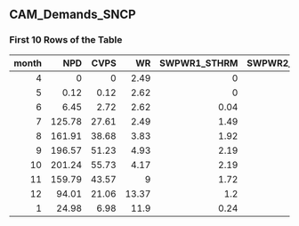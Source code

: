 ## CAM_Demands_SNCP
### First 10 Rows of the Table
|   month |    NPD |   CVPS |    WR |   SWPWR1_STHRM |   SWPWR2_STHRM |     RF |
|--------:|-------:|-------:|------:|---------------:|---------------:|-------:|
|       4 |   0    |   0    |  2.49 |           0    |           0    |   0    |
|       5 |   0.12 |   0.12 |  2.62 |           0    |           0    |   0.26 |
|       6 |   6.45 |   2.72 |  2.62 |           0.04 |           0.17 |   5.78 |
|       7 | 125.78 |  27.61 |  2.49 |           1.49 |           6.24 | 129.48 |
|       8 | 161.91 |  38.68 |  3.83 |           1.92 |           8.05 | 166.08 |
|       9 | 196.57 |  51.23 |  4.93 |           2.19 |           9.16 | 197.86 |
|      10 | 201.24 |  55.73 |  4.17 |           2.19 |           9.14 | 199.96 |
|      11 | 159.79 |  43.57 |  9    |           1.72 |           7.18 | 163.72 |
|      12 |  94.01 |  21.06 | 13.37 |           1.2  |           5.03 |  87.97 |
|       1 |  24.98 |   6.98 | 11.9  |           0.24 |           0.99 |  19.28 |